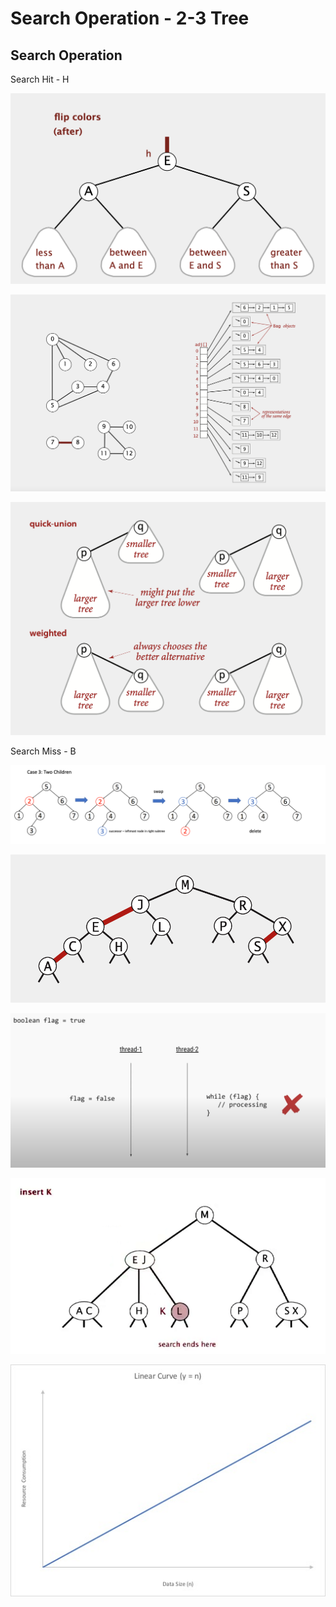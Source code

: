 # Search Operation - 2-3 Tree

## Search Operation

Search Hit - H

![](<../../.gitbook/assets/image (41).png>)

![](<../../.gitbook/assets/image (42).png>)

![](<../../.gitbook/assets/image (43).png>)

Search Miss - B

![](<../../.gitbook/assets/image (44).png>)

![](<../../.gitbook/assets/image (45).png>)

![](<../../.gitbook/assets/image (46).png>)

![](<../../.gitbook/assets/image (47).png>)

![](<../../.gitbook/assets/image (48).png>)
